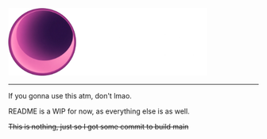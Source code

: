 <img src="/umbra.png" width="400">

---

If you gonna use this atm, don't lmao.

README is a WIP for now, as everything else is as well.

~~This is nothing, just so I got some commit to build main~~
